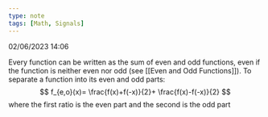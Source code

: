 ```yaml
---
type: note
tags: [Math, Signals]
---
```

02/06/2023 14:06

  

Every function can be written as the sum of even and odd functions, even if the function is neither even nor odd (see [[Even and Odd Functions]]). To separate a function into its even and odd parts:
$$
f_{e,o}(x)= \frac{f(x)+f(-x)}{2}+ \frac{f(x)-f(-x)}{2}
$$
where the first ratio is the even part and the second is the odd part